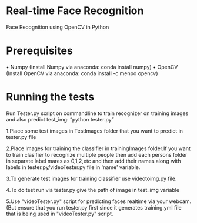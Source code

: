 # Real-time Face Recognition 

Face Recognition using OpenCV in Python

# Prerequisites
•	Numpy (Install Numpy via anaconda: conda install numpy)
•	OpenCV (Install OpenCV via anaconda: conda install -c menpo opencv)

# Running the tests

Run Tester.py script on commandline to train recognizer on training images and also predict test_img: “python tester.py”

1.Place some test images in TestImages folder that you want to predict in tester.py file

2.Place Images for training the classifier in trainingImages folder.If you want to train clasifier to recognize multiple people then add each persons folder in separate label mares as 0,1,2,etc and then add their names along with labels in tester.py/videoTester.py file in 'name' variable.

3.To generate test images for training classifier use videotoimg.py file.

4.To do test run via tester.py give the path of image in test_img variable

5.Use "videoTester.py" script for predicting faces realtime via your webcam.(But ensure that you run tester.py first since it generates training.yml file that is being used in "videoTester.py" script.
